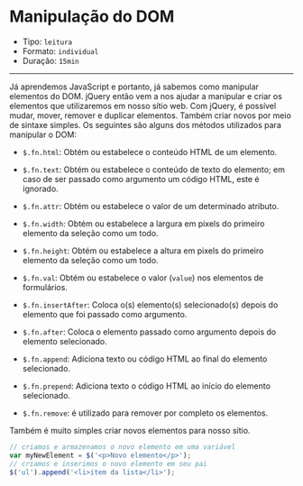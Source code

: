# Manipulação do DOM

* Tipo: `leitura`
* Formato: `individual`
* Duração: `15min`

***

Já aprendemos JavaScript e portanto, já sabemos como manipular elementos do DOM. jQuery então vem a nos ajudar a manipular e criar os elementos que utilizaremos em nosso sítio web. Com jQuery, é possível mudar, mover, remover e duplicar elementos. Também criar novos por meio de sintaxe simples. Os seguintes são alguns dos métodos utilizados para manipular o DOM:

* `$.fn.html`: Obtém ou estabelece o conteúdo HTML de um elemento.

* `$.fn.text`: Obtém ou estabelece o conteúdo de texto do elemento; em caso de ser passado como argumento um código HTML, este é ignorado.

* `$.fn.attr`: Obtém ou estabelece o valor de um determinado atributo.

* `$.fn.width`: Obtém ou estabelece a largura em pixels do primeiro elemento da seleção como um todo.

* `$.fn.height`: Obtém ou estabelece a altura em pixels do primeiro elemento da seleção como um todo.

* `$.fn.val`: Obtém ou estabelece o valor (`value`) nos elementos de formulários.

* `$.fn.insertAfter`: Coloca o(s) elemento(s) selecionado(s) depois do elemento que foi passado como argumento.

* `$.fn.after`: Coloca o elemento passado como argumento depois do elemento selecionado.

* `$.fn.append`: Adiciona texto ou código HTML ao final do elemento selecionado.

* `$.fn.prepend`: Adiciona texto o código HTML ao início do elemento selecionado.

* `$.fn.remove`: é utilizado para remover por completo os elementos.

Também é muito simples criar novos elementos para nosso sítio.

```js
// criamos e armazenamos o novo elemento em uma variável
var myNewElement = $('<p>Novo elemento</p>');
// criamos e inserimos o novo elemento em seu pai
$('ul').append('<li>item da lista</li>');
```
